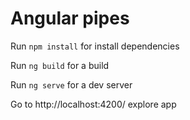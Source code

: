 # Angular pipes

Run `npm install` for install dependencies

Run `ng build` for a build

Run `ng serve` for a dev server

Go to http://localhost:4200/ explore app